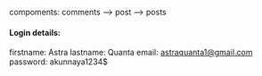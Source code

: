 compoments: comments --> post --> posts

#### Login details:
firstname: Astra
lastname: Quanta
email: astraquanta1@gmail.com
password: akunnaya1234$
